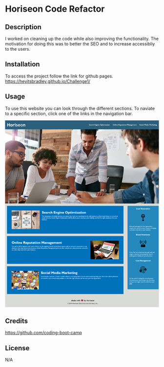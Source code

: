 # Horiseon Code Refactor

## Description
I worked on cleaning up the code while also improving the functionality. The motivation for doing this was to better the SEO and to increase accessibliy to the users.

## Installation
To access the project follow the link for github pages.
https://heyitsbradley.github.io/Challenge1/

## Usage
To use this website you can look through the different sections. To naviate to a specific section, click one of the links in the navigation bar.

![plot](./Develop/assets/images/finalChallenge1.png)

## Credits
https://github.com/coding-boot-camp

## License
N/A
